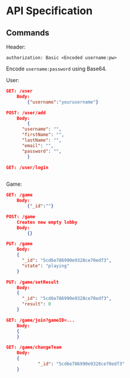 # API Specification

## Commands

Header:

```
authorization: Basic <Encoded username:pw>
```

Encode `username:password` using Base64.



User:

```json
GET: /user
	Body: 
		{"username":"yourusername"}

POST: /user/add
	Body:
		{
      "username": "",
      "firstName": "",
      "lastName": "",
      "email": "",
      "password": "",
		}

GET: /user/login
	
```

Game:

```json
GET: /game
	Body:
		{"_id":""}

POST: /game
	Creates new empty lobby	
	Body: 
		{}

PUT: /game
	Body:
    {
      "_id": "5cd6e786990e9328ce70edf3",
      "state": "playing"
    }

PUT: /game/setResult
	Body:
    {
      "_id": "5cd6e786990e9328ce70edf3",
      "result": 0
    }

GET: /game/join?gameID=...
	Body:
    {
    }

GET: /game/changeTeam
	Body:
    {
			"_id": "5cd6e786990e9328ce70edf3"
    }
```





